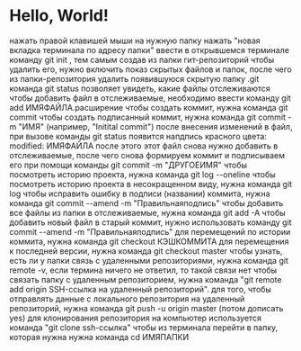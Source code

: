 # Hello, World!

нажать правой клавишей мыши на нужную папку
нажать "новая вкладка терминала по адресу папки"
ввести в открывшемся терминале команду git init , тем самым создав из папки гит-репозиторий
чтобы удалить его, нужно включить показ скрытых файлов и папок, после чего из папки-репозитория удалить появившуюся скрытую папку .git
команда git status позволяет увидеть, какие файлы отслеживаются
чтобы добавить файл в отслеживаемые, необходимо ввести команду git add ИМЯФАЙЛА.расширение
чтобы создать коммит, нужна команда git commit
чтобы создать подписанный коммит, нужна команда git commit -m "ИМЯ" (например, "Initital commit")
после внесения изменений в файл, при вызове команды git status появится напдпись красного цвета: modified: ИМЯФАЙЛА
после этого этот файл снова нужно добавить в отслеживаемые, после чего снова формируем коммит и подписываем его при помощи команды git commit -m "ДРУГОЕИМЯ"
чтобы посмотреть историю проекта, нужна команда git log --oneline
чтобы посмотреть историю проекта в несокращенном виду, нужна команда git log
чтобы исправить ошибку в подписи (названии) коммита, нужна команда git commit --amend -m "Правильнаяподпись"
чтобы добавить все файлы из папки в отслеживаемые, нужна команда git add -A
чтобы добавить новый файл в старый коммит, нужно использовать команду git commit --amend -m "Правильнаяподпись"
для перемещений по истории коммита, нужна команда git checkout КЭШКОММИТА
для перемещения к последней версии, нужна команда git checkout master
чтобы узнать, есть ли у папки связь с удаленными репозиториями, нужна команда git remote -v, если термина ничего не ответил, то такой связи нет
чтобы связать папку с удаленным репозиторием, нужна команда "git remote add origin SSH-ссылка на удаленный репозиторий".
для того, чтобы отправлять данные с локального репозитория на удаленный репозиторий, нужна команда git push -u origin master (потом дописать yes)
для клонирования репозитория на компьютер используется команда "git clone ssh-ссылка"
чтобы из терминала перейти в папку, которая нужна нужна команда cd ИМЯПАПКИ